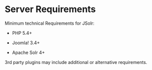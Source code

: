 # Server Requirements

Minimum technical Requirements for JSolr:

* PHP 5.4+

* Joomla! 3.4+

* Apache Solr 4+

3rd party plugins may include additional or alternative requirements.

